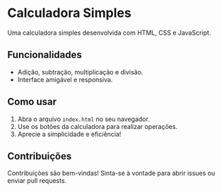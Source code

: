 # Calculadora Simples

Uma calculadora simples desenvolvida com HTML, CSS e JavaScript.

## Funcionalidades

- Adição, subtração, multiplicação e divisão.
- Interface amigável e responsiva.

## Como usar

1. Abra o arquivo `index.html` no seu navegador.
2. Use os botões da calculadora para realizar operações.
3. Aprecie a simplicidade e eficiência!



## Contribuições

Contribuições são bem-vindas! Sinta-se à vontade para abrir issues ou enviar pull requests.

